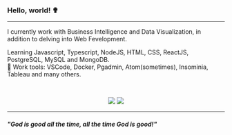 ### Hello, world! ✟

---     

I currently work with Business Intelligence and Data Visualization, in addition to delving into Web Fevelopment.

Learning Javascript, Typescript, NodeJS, HTML, CSS, ReactJS, PostgreSQL, MySQL and MongoDB.
<br>
🦯 Work tools: VSCode, Docker, Pgadmin, Atom(sometimes), Insominia, Tableau and many others.

<br>

<p align = "center">
  <img src = "https://github-readme-stats.vercel.app/api?username=robsonshockwave&show_icons=true&theme=algolia&line_height=27">
  <img src = "https://github-readme-stats.vercel.app/api/top-langs/?username=robsonshockwave">
</p>

<hr>

<h5>"God is good all the time, all the time God is good!"</h5>
